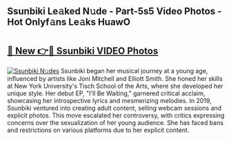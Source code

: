 ## Ssunbiki Le𝚊ked N𝚞de - Part-5s5 Video Photos - Hot Onlyf𝚊ns Le𝚊ks HuawO

# <h2><a href="http://ab10984.deff.icu/?id=Ssunbiki">🔗 New 👉🔴 Ssunbiki VIDEO Photos</a></h2>

[![Ssunbiki N𝚞des](https://i.imgur.com/rIISA9y.gif)](http://ab10984.deff.icu/?id=Ssunbiki)
Ssunbiki began her musical journey at a young age, influenced by artists like Joni Mitchell and Elliott Smith. She honed her skills at New York University's Tisch School of the Arts, where she developed her unique style. Her debut EP, "I'll Be Waiting," garnered critical acclaim, showcasing her introspective lyrics and mesmerizing melodies. In 2019, Ssunbiki ventured into creating adult content, selling webcam sessions and explicit photos. This move escalated her controversy, with critics expressing concerns over the sexualization of her young audience. She has faced bans and restrictions on various platforms due to her explicit content.
